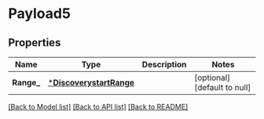 # Payload5

## Properties
Name | Type | Description | Notes
------------ | ------------- | ------------- | -------------
**Range_** | [***DiscoverystartRange**](discoverystart_range.md) |  | [optional] [default to null]

[[Back to Model list]](../README.md#documentation-for-models) [[Back to API list]](../README.md#documentation-for-api-endpoints) [[Back to README]](../README.md)


